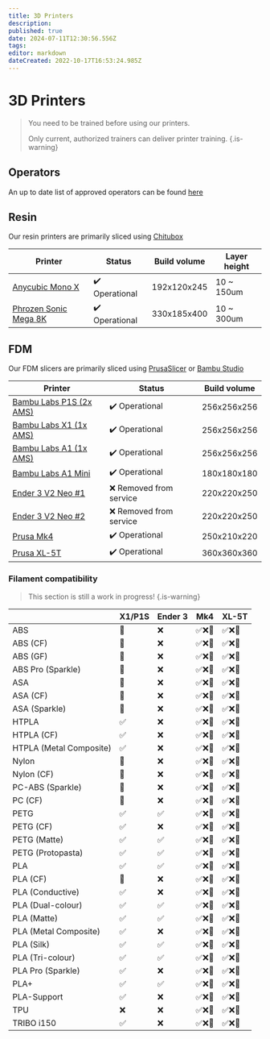 ```yaml
---
title: 3D Printers
description: 
published: true
date: 2024-07-11T12:30:56.556Z
tags: 
editor: markdown
dateCreated: 2022-10-17T16:53:24.985Z
---
```


# 3D Printers

> You need to be trained before using our printers.
>
> Only current, authorized trainers can deliver printer training.
{.is-warning}

## Operators

An up to date list of approved operators can be found [here](/docs/reports/Printer_operators)

## Resin

Our resin printers are primarily sliced using [Chitubox](https://www.chitubox.com/en)

| Printer  | Status   | Build volume | Layer height |
| -------- | -------- | ------------ | ------------ |
| [Anycubic Mono X](https://www.anycubic.com/products/photon-mono-x-resin-printer)  | ✔️ Operational | 192x120x245  | 10 \~ 150um  |
| [Phrozen Sonic Mega 8K](https://phrozen3d.com/products/sonic-mega-8k)             | ✔️ Operational | 330x185x400  | 10 \~ 300um   |

## FDM

Our FDM slicers are primarily sliced using [PrusaSlicer](https://www.prusa3d.com/en/page/prusaslicer_424/) or [Bambu Studio](https://bambulab.com/en/download/studio)

| Printer                                                                                                   | Status                  | Build volume |
| --------------------------------------------------------------------------------------------------------- | ----------------------- | -----------  |
| [Bambu Labs P1S (2x AMS)](https://au.store.bambulab.com/products/p1s)                                     | ✔️ Operational          | 256x256x256  |
| [Bambu Labs X1 (1x AMS)](https://au.store.bambulab.com/products/x1-carbon-3d-printer)                     | ✔️ Operational          | 256x256x256  |
| [Bambu Labs A1 (1x AMS)](https://au.store.bambulab.com/products/a1)                                       | ✔️ Operational          | 256x256x256  |
| [Bambu Labs A1 Mini](https://au.store.bambulab.com/products/a1-mini)                                      | ✔️ Operational          | 180x180x180  |
| [Ender 3 V2 Neo #1](https://www.creality.com/products/ender-3-v2-neo-3d-printer)                          | ❌ Removed from service | 220x220x250  |
| [Ender 3 V2 Neo #2](https://www.creality.com/products/ender-3-v2-neo-3d-printer)                          | ❌ Removed from service | 220x220x250  |
| [Prusa Mk4](https://www.prusa3d.com/product/original-prusa-mk4-2/)                                        | ✔️ Operational          | 250x210x220  |
| [Prusa XL-5T](https://www.prusa3d.com/en/product/original-prusa-xl-semi-assembled-5-toolhead-3d-printer/) | ✔️ Operational          | 360x360x360  |

### Filament compatibility

> This section is still a work in progress!
{.is-warning}


|                              | X1/P1S | Ender 3 | Mk4 | XL-5T |
| ---------------------------- | --- | ------- | --- | ----- |
| ABS                          | 💨 | ❌ | ✅❌💨 | ✅❌💨 |
| ABS (CF)                     | 💨 | ❌ | ✅❌💨 | ✅❌💨 |
| ABS (GF)                     | 💨 | ❌ | ✅❌💨 | ✅❌💨 |
| ABS Pro (Sparkle)            | 💨 | ❌ | ✅❌💨 | ✅❌💨 |
| ASA                          | 💨 | ❌ | ✅❌💨 | ✅❌💨 |
| ASA (CF)                     | 💨 | ❌ | ✅❌💨 | ✅❌💨 |
| ASA (Sparkle)                | 💨 | ❌ | ✅❌💨 | ✅❌💨 |
| HTPLA                        | ✅ | ❌ | ✅❌💨 | ✅❌💨 |
| HTPLA (CF)                   | ✅ | ❌ | ✅❌💨 | ✅❌💨 |
| HTPLA (Metal Composite)      | ✅ | ❌ | ✅❌💨 | ✅❌💨 |
| Nylon                        | 💨 | ❌ | ✅❌💨 | ✅❌💨 |
| Nylon (CF)                   | 💨 | ❌ | ✅❌💨 | ✅❌💨 |
| PC-ABS (Sparkle)             | 💨 | ❌ | ✅❌💨 | ✅❌💨 |
| PC (CF)                      | 💨 | ❌ | ✅❌💨 | ✅❌💨 |
| PETG                         | ✅ | ✅ | ✅❌💨 | ✅❌💨 |
| PETG (CF)                    | ✅ | ❌ | ✅❌💨 | ✅❌💨 |
| PETG (Matte)                 | ✅ | ✅ | ✅❌💨 | ✅❌💨 |
| PETG (Protopasta)            | ✅ | ✅ | ✅❌💨 | ✅❌💨 |
| PLA                          | ✅ | ✅ | ✅❌💨 | ✅❌💨 |
| PLA (CF)                     | 💨 | ❌ | ✅❌💨 | ✅❌💨 |
| PLA (Conductive)             | ✅ | ❌ | ✅❌💨 | ✅❌💨 |
| PLA (Dual-colour)            | ✅ | ✅ | ✅❌💨 | ✅❌💨 |
| PLA (Matte)                  | ✅ | ✅ | ✅❌💨 | ✅❌💨 |
| PLA (Metal Composite)        | ✅ | ❌ | ✅❌💨 | ✅❌💨 |
| PLA (Silk)                   | ✅ | ✅ | ✅❌💨 | ✅❌💨 |
| PLA (Tri-colour)             | ✅ | ✅ | ✅❌💨 | ✅❌💨 |
| PLA Pro (Sparkle)            | ✅ | ❌ | ✅❌💨 | ✅❌💨 |
| PLA+                         | ✅ | ✅ | ✅❌💨 | ✅❌💨 |
| PLA-Support                  | ✅ | ❌ | ✅❌💨 | ✅❌💨 |
| TPU                          | ❌ | ❌ | ✅❌💨 | ✅❌💨 |
| TRIBO i150                   | ✅ | ❌ | ✅❌💨 | ✅❌💨 |